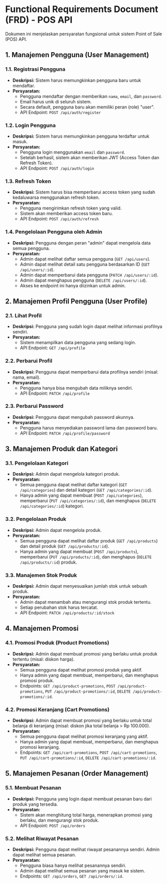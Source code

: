 # Functional Requirements Document (FRD) - POS API

Dokumen ini menjelaskan persyaratan fungsional untuk sistem Point of Sale (POS) API.

## 1. Manajemen Pengguna (User Management)

### 1.1. Registrasi Pengguna
- **Deskripsi:** Sistem harus memungkinkan pengguna baru untuk mendaftar.
- **Persyaratan:**
    - Pengguna mendaftar dengan memberikan `nama`, `email`, dan `password`.
    - Email harus unik di seluruh sistem.
    - Secara default, pengguna baru akan memiliki peran (role) "user".
    - API Endpoint: `POST /api/auth/register`

### 1.2. Login Pengguna
- **Deskripsi:** Sistem harus memungkinkan pengguna terdaftar untuk masuk.
- **Persyaratan:**
    - Pengguna login menggunakan `email` dan `password`.
    - Setelah berhasil, sistem akan memberikan JWT (Access Token dan Refresh Token).
    - API Endpoint: `POST /api/auth/login`

### 1.3. Refresh Token
- **Deskripsi:** Sistem harus bisa memperbarui access token yang sudah kedaluwarsa menggunakan refresh token.
- **Persyaratan:**
    - Pengguna mengirimkan refresh token yang valid.
    - Sistem akan memberikan access token baru.
    - API Endpoint: `POST /api/auth/refresh`

### 1.4. Pengelolaan Pengguna oleh Admin
- **Deskripsi:** Pengguna dengan peran "admin" dapat mengelola data semua pengguna.
- **Persyaratan:**
    - Admin dapat melihat daftar semua pengguna (`GET /api/users`).
    - Admin dapat melihat detail satu pengguna berdasarkan ID (`GET /api/users/:id`).
    - Admin dapat memperbarui data pengguna (`PATCH /api/users/:id`).
    - Admin dapat menghapus pengguna (`DELETE /api/users/:id`).
    - Akses ke endpoint ini hanya diizinkan untuk admin.

## 2. Manajemen Profil Pengguna (User Profile)

### 2.1. Lihat Profil
- **Deskripsi:** Pengguna yang sudah login dapat melihat informasi profilnya sendiri.
- **Persyaratan:**
    - Sistem menampilkan data pengguna yang sedang login.
    - API Endpoint: `GET /api/profile`

### 2.2. Perbarui Profil
- **Deskripsi:** Pengguna dapat memperbarui data profilnya sendiri (misal: nama, email).
- **Persyaratan:**
    - Pengguna hanya bisa mengubah data miliknya sendiri.
    - API Endpoint: `PATCH /api/profile`

### 2.3. Perbarui Password
- **Deskripsi:** Pengguna dapat mengubah password akunnya.
- **Persyaratan:**
    - Pengguna harus menyediakan password lama dan password baru.
    - API Endpoint: `PATCH /api/profile/password`

## 3. Manajemen Produk dan Kategori

### 3.1. Pengelolaan Kategori
- **Deskripsi:** Admin dapat mengelola kategori produk.
- **Persyaratan:**
    - Semua pengguna dapat melihat daftar kategori (`GET /api/categories`) dan detail kategori (`GET /api/categories/:id`).
    - Hanya admin yang dapat membuat (`POST /api/categories`), memperbarui (`PUT /api/categories/:id`), dan menghapus (`DELETE /api/categories/:id`) kategori.

### 3.2. Pengelolaan Produk
- **Deskripsi:** Admin dapat mengelola produk.
- **Persyaratan:**
    - Semua pengguna dapat melihat daftar produk (`GET /api/products`) dan detail produk (`GET /api/products/:id`).
    - Hanya admin yang dapat membuat (`POST /api/products`), memperbarui (`PUT /api/products/:id`), dan menghapus (`DELETE /api/products/:id`) produk.

### 3.3. Manajemen Stok Produk
- **Deskripsi:** Admin dapat menyesuaikan jumlah stok untuk sebuah produk.
- **Persyaratan:**
    - Admin dapat menambah atau mengurangi stok produk tertentu.
    - Setiap perubahan stok harus tercatat.
    - API Endpoint: `PATCH /api/products/:id/stock`

## 4. Manajemen Promosi

### 4.1. Promosi Produk (Product Promotions)
- **Deskripsi:** Admin dapat membuat promosi yang berlaku untuk produk tertentu (misal: diskon harga).
- **Persyaratan:**
    - Semua pengguna dapat melihat promosi produk yang aktif.
    - Hanya admin yang dapat membuat, memperbarui, dan menghapus promosi produk.
    - Endpoints: `GET /api/product-promotions`, `POST /api/product-promotions`, `PUT /api/product-promotions/:id`, `DELETE /api/product-promotions/:id`.

### 4.2. Promosi Keranjang (Cart Promotions)
- **Deskripsi:** Admin dapat membuat promosi yang berlaku untuk total belanja di keranjang (misal: diskon jika total belanja > Rp 100.000).
- **Persyaratan:**
    - Semua pengguna dapat melihat promosi keranjang yang aktif.
    - Hanya admin yang dapat membuat, memperbarui, dan menghapus promosi keranjang.
    - Endpoints: `GET /api/cart-promotions`, `POST /api/cart-promotions`, `PUT /api/cart-promotions/:id`, `DELETE /api/cart-promotions/:id`.

## 5. Manajemen Pesanan (Order Management)

### 5.1. Membuat Pesanan
- **Deskripsi:** Pengguna yang login dapat membuat pesanan baru dari produk yang tersedia.
- **Persyaratan:**
    - Sistem akan menghitung total harga, menerapkan promosi yang berlaku, dan mengurangi stok produk.
    - API Endpoint: `POST /api/orders`

### 5.2. Melihat Riwayat Pesanan
- **Deskripsi:** Pengguna dapat melihat riwayat pesanannya sendiri. Admin dapat melihat semua pesanan.
- **Persyaratan:**
    - Pengguna biasa hanya melihat pesanannya sendiri.
    - Admin dapat melihat semua pesanan yang masuk ke sistem.
    - Endpoints: `GET /api/orders`, `GET /api/orders/:id`.
